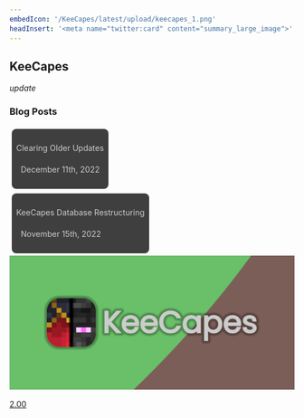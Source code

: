 ```yaml
---
embedIcon: '/KeeCapes/latest/upload/keecapes_1.png'
headInsert: '<meta name="twitter:card" content="summary_large_image">'
---
```

## KeeCapes
<div class="changelog-container closeable" style="background: transparent;padding: 0;"><div><i class="material-icons">update</i><h3>Blog Posts</h3><i class="material-icons"></i></div><div style="display: inherit;"><div class="home-content-container"><a class="home-content-container" style="border-radius:8px;background: #222d;padding:8px;color:#ccc;display:inline-block;margin:4px;line-height: 24px;text-decoration: none;" href="/updates/keecapes-clearing-older-updates-dec1122"><p class="dreamsdb infotitle">Clearing Older Updates</p><p class="dreamsdb infostats" style="margin-left:8px">December 11th, 2022</p></a></div></div><div style="display: inherit;"><div class="home-content-container"><a class="home-content-container" style="border-radius:8px;background: #222d;padding:8px;color:#ccc;display:inline-block;margin:4px;line-height: 24px;text-decoration: none;" href="/updates/keecapes-database-restructuring-nov1522"><p class="dreamsdb infotitle">KeeCapes Database Restructuring</p><p class="dreamsdb infostats" style="margin-left:8px">November 15th, 2022</p></a></div></div></div><div class="home-content-container"><a class="home-content-image" href="./200"><img src="./200/upload/keecapes_1.png" onerror="this.src='/assets/images/featuredimage.png'" alt="Kee Capes 2.00 Update"><p>2.00</p></a></div>
